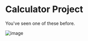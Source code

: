 # Calculator Project

You've seen one of these before.

![image](https://github.com/hyphena/javascript-calculator/assets/26529488/ed0c941c-1c7b-4861-99be-c3551ada6afe)
